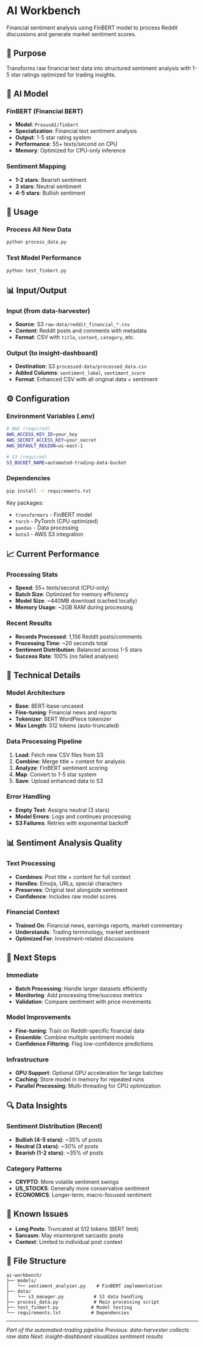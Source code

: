# AI Workbench

Financial sentiment analysis using FinBERT model to process Reddit discussions and generate market sentiment scores.

## 🎯 Purpose

Transforms raw financial text data into structured sentiment analysis with 1-5 star ratings optimized for trading insights.

## 🧠 AI Model

### FinBERT (Financial BERT)
- **Model**: `ProsusAI/finbert`
- **Specialization**: Financial text sentiment analysis
- **Output**: 1-5 star rating system
- **Performance**: 55+ texts/second on CPU
- **Memory**: Optimized for CPU-only inference

### Sentiment Mapping
- **1-2 stars**: Bearish sentiment
- **3 stars**: Neutral sentiment  
- **4-5 stars**: Bullish sentiment

## 🚀 Usage

### Process All New Data
```bash
python process_data.py
```

### Test Model Performance
```bash
python test_finbert.py
```

## 📊 Input/Output

### Input (from data-harvester)
- **Source**: S3 `raw-data/reddit_financial_*.csv`
- **Content**: Reddit posts and comments with metadata
- **Format**: CSV with `title`, `content`, `category`, etc.

### Output (to insight-dashboard)
- **Destination**: S3 `processed-data/processed_data.csv`
- **Added Columns**: `sentiment_label`, `sentiment_score`
- **Format**: Enhanced CSV with all original data + sentiment

## ⚙️ Configuration

### Environment Variables (.env)
```bash
# AWS (required)
AWS_ACCESS_KEY_ID=your_key
AWS_SECRET_ACCESS_KEY=your_secret
AWS_DEFAULT_REGION=us-east-1

# S3 (required)  
S3_BUCKET_NAME=automated-trading-data-bucket
```

### Dependencies
```bash
pip install -r requirements.txt
```

Key packages:
- `transformers` - FinBERT model
- `torch` - PyTorch (CPU optimized)
- `pandas` - Data processing
- `boto3` - AWS S3 integration

## 📈 Current Performance

### Processing Stats
- **Speed**: 55+ texts/second (CPU-only)
- **Batch Size**: Optimized for memory efficiency
- **Model Size**: ~440MB download (cached locally)
- **Memory Usage**: ~2GB RAM during processing

### Recent Results
- **Records Processed**: 1,156 Reddit posts/comments
- **Processing Time**: ~20 seconds total
- **Sentiment Distribution**: Balanced across 1-5 stars
- **Success Rate**: 100% (no failed analyses)

## 🔧 Technical Details

### Model Architecture
- **Base**: BERT-base-uncased
- **Fine-tuning**: Financial news and reports
- **Tokenizer**: BERT WordPiece tokenizer
- **Max Length**: 512 tokens (auto-truncated)

### Data Processing Pipeline
1. **Load**: Fetch new CSV files from S3
2. **Combine**: Merge title + content for analysis
3. **Analyze**: FinBERT sentiment scoring
4. **Map**: Convert to 1-5 star system
5. **Save**: Upload enhanced data to S3

### Error Handling
- **Empty Text**: Assigns neutral (3 stars)
- **Model Errors**: Logs and continues processing
- **S3 Failures**: Retries with exponential backoff

## 📊 Sentiment Analysis Quality

### Text Processing
- **Combines**: Post title + content for full context
- **Handles**: Emojis, URLs, special characters
- **Preserves**: Original text alongside sentiment
- **Confidence**: Includes raw model scores

### Financial Context
- **Trained On**: Financial news, earnings reports, market commentary
- **Understands**: Trading terminology, market sentiment
- **Optimized For**: Investment-related discussions

## 🎯 Next Steps

### Immediate
- **Batch Processing**: Handle larger datasets efficiently
- **Monitoring**: Add processing time/success metrics
- **Validation**: Compare sentiment with price movements

### Model Improvements
- **Fine-tuning**: Train on Reddit-specific financial data
- **Ensemble**: Combine multiple sentiment models
- **Confidence Filtering**: Flag low-confidence predictions

### Infrastructure
- **GPU Support**: Optional GPU acceleration for large batches
- **Caching**: Store model in memory for repeated runs
- **Parallel Processing**: Multi-threading for CPU optimization

## 🔍 Data Insights

### Sentiment Distribution (Recent)
- **Bullish (4-5 stars)**: ~35% of posts
- **Neutral (3 stars)**: ~30% of posts  
- **Bearish (1-2 stars)**: ~35% of posts

### Category Patterns
- **CRYPTO**: More volatile sentiment swings
- **US_STOCKS**: Generally more conservative sentiment
- **ECONOMICS**: Longer-term, macro-focused sentiment

## 🐛 Known Issues

- **Long Posts**: Truncated at 512 tokens (BERT limit)
- **Sarcasm**: May misinterpret sarcastic posts
- **Context**: Limited to individual post context

## 📁 File Structure

```
ai-workbench/
├── models/
│   └── sentiment_analyzer.py    # FinBERT implementation
├── data/
│   └── s3_manager.py           # S3 data handling
├── process_data.py             # Main processing script
├── test_finbert.py            # Model testing
└── requirements.txt           # Dependencies
```

---

*Part of the automated-trading pipeline*
*Previous: data-harvester collects raw data*
*Next: insight-dashboard visualizes sentiment results*